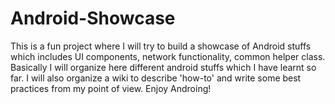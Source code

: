 # Android-Showcase
This is a fun project where I will try to build a showcase of Android stuffs which includes UI components, network functionality, common helper class. Basically I will organize here different android stuffs which I have learnt so far. I will also organize a wiki to describe 'how-to' and write some best practices from my point of view. Enjoy Androing!
